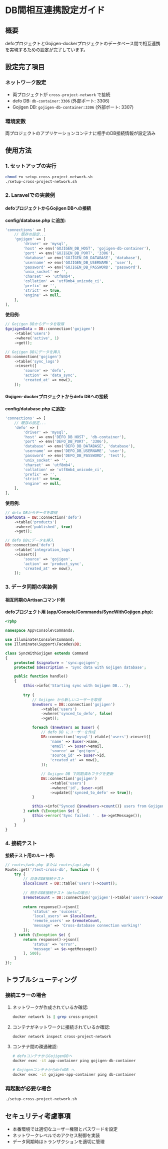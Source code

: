 # DB間相互連携設定ガイド

## 概要
defoプロジェクトとGojigen-dockerプロジェクトのデータベース間で相互連携を実現するための設定が完了しています。

## 設定完了項目

### ネットワーク設定
- 両プロジェクトが `cross-project-network` で接続
- defo DB: `db-container:3306` (外部ポート: 3306)
- Gojigen DB: `gojigen-db-container:3306` (外部ポート: 3307)

### 環境変数
両プロジェクトのアプリケーションコンテナに相手のDB接続情報が設定済み

## 使用方法

### 1. セットアップの実行
```bash
chmod +x setup-cross-project-network.sh
./setup-cross-project-network.sh
```

### 2. Laravelでの実装例

#### defoプロジェクトからGojigen DBへの接続

**config/database.php に追加:**
```php
'connections' => [
    // 既存の設定...
    'gojigen' => [
        'driver' => 'mysql',
        'host' => env('GOJIGEN_DB_HOST', 'gojigen-db-container'),
        'port' => env('GOJIGEN_DB_PORT', '3306'),
        'database' => env('GOJIGEN_DB_DATABASE', 'database'),
        'username' => env('GOJIGEN_DB_USERNAME', 'user'),
        'password' => env('GOJIGEN_DB_PASSWORD', 'password'),
        'unix_socket' => '',
        'charset' => 'utf8mb4',
        'collation' => 'utf8mb4_unicode_ci',
        'prefix' => '',
        'strict' => true,
        'engine' => null,
    ],
],
```

**使用例:**
```php
// Gojigen DBからデータを取得
$gojigenData = DB::connection('gojigen')
    ->table('users')
    ->where('active', 1)
    ->get();

// Gojigen DBにデータを挿入
DB::connection('gojigen')
    ->table('sync_logs')
    ->insert([
        'source' => 'defo',
        'action' => 'data_sync',
        'created_at' => now(),
    ]);
```

#### Gojigen-dockerプロジェクトからdefo DBへの接続

**config/database.php に追加:**
```php
'connections' => [
    // 既存の設定...
    'defo' => [
        'driver' => 'mysql',
        'host' => env('DEFO_DB_HOST', 'db-container'),
        'port' => env('DEFO_DB_PORT', '3306'),
        'database' => env('DEFO_DB_DATABASE', 'database'),
        'username' => env('DEFO_DB_USERNAME', 'user'),
        'password' => env('DEFO_DB_PASSWORD', 'test'),
        'unix_socket' => '',
        'charset' => 'utf8mb4',
        'collation' => 'utf8mb4_unicode_ci',
        'prefix' => '',
        'strict' => true,
        'engine' => null,
    ],
],
```

**使用例:**
```php
// defo DBからデータを取得
$defoData = DB::connection('defo')
    ->table('products')
    ->where('published', true)
    ->get();

// defo DBにデータを挿入
DB::connection('defo')
    ->table('integration_logs')
    ->insert([
        'source' => 'gojigen',
        'action' => 'product_sync',
        'created_at' => now(),
    ]);
```

### 3. データ同期の実装例

#### 相互同期のArtisanコマンド例

**defoプロジェクト用 (app/Console/Commands/SyncWithGojigen.php):**
```php
<?php

namespace App\Console\Commands;

use Illuminate\Console\Command;
use Illuminate\Support\Facades\DB;

class SyncWithGojigen extends Command
{
    protected $signature = 'sync:gojigen';
    protected $description = 'Sync data with Gojigen database';

    public function handle()
    {
        $this->info('Starting sync with Gojigen DB...');
        
        try {
            // Gojigen から新しいユーザーを取得
            $newUsers = DB::connection('gojigen')
                ->table('users')
                ->where('synced_to_defo', false)
                ->get();

            foreach ($newUsers as $user) {
                // defo DB にユーザーを作成
                DB::connection('mysql')->table('users')->insert([
                    'name' => $user->name,
                    'email' => $user->email,
                    'source' => 'gojigen',
                    'source_id' => $user->id,
                    'created_at' => now(),
                ]);

                // Gojigen DB で同期済みフラグを更新
                DB::connection('gojigen')
                    ->table('users')
                    ->where('id', $user->id)
                    ->update(['synced_to_defo' => true]);
            }

            $this->info("Synced {$newUsers->count()} users from Gojigen");
        } catch (\Exception $e) {
            $this->error('Sync failed: ' . $e->getMessage());
        }
    }
}
```

### 4. 接続テスト

**接続テスト用のルート例:**
```php
// routes/web.php または routes/api.php
Route::get('/test-cross-db', function () {
    try {
        // 自身のDB接続テスト
        $localCount = DB::table('users')->count();
        
        // 相手のDB接続テスト（defoの場合）
        $remoteCount = DB::connection('gojigen')->table('users')->count();
        
        return response()->json([
            'status' => 'success',
            'local_users' => $localCount,
            'remote_users' => $remoteCount,
            'message' => 'Cross-database connection working!'
        ]);
    } catch (\Exception $e) {
        return response()->json([
            'status' => 'error',
            'message' => $e->getMessage()
        ], 500);
    }
});
```

## トラブルシューティング

### 接続エラーの場合
1. ネットワークが作成されているか確認:
   ```bash
   docker network ls | grep cross-project
   ```

2. コンテナがネットワークに接続されているか確認:
   ```bash
   docker network inspect cross-project-network
   ```

3. コンテナ間の疎通確認:
   ```bash
   # defoコンテナからGojigenDBへ
   docker exec -it app-container ping gojigen-db-container
   
   # GojigenコンテナからdefoDB へ
   docker exec -it gojigen-app-container ping db-container
   ```

### 再起動が必要な場合
```bash
./setup-cross-project-network.sh
```

## セキュリティ考慮事項
- 本番環境では適切なユーザー権限とパスワードを設定
- ネットワークレベルでのアクセス制御を実装
- データ同期時はトランザクションを適切に管理 

